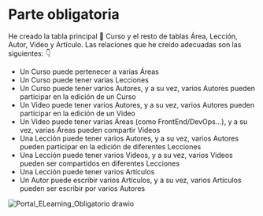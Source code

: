 # Parte obligatoria
He creado la tabla principal :scroll: Curso y el resto de tablas Área, Lección, Autor, Video y Artículo. Las relaciones que he creído adecuadas son las siguientes: :point_down:
* Un Curso puede pertenecer a varias Áreas
* Un Curso puede tener varias Lecciones
* Un Curso puede tener varios Autores, y a su vez, varios Autores pueden participar en la edición de un Curso
* Un Video puede tener varios Autores, y a su vez, varios Autores pueden participar en la edición de un Video
* Un Video puede tener varias Áreas (como FrontEnd/DevOps...), y a su vez, varias Áreas pueden compartir Videos
* Una Lección puede tener varios Autores, y a su vez, varios Autores pueden participar en la edición de diferentes Lecciones
* Una Lección puede tener varios Videos, y a su vez, varios Videos pueden ser compartidos en diferentes Lecciones
* Una Lección puede tener varios Artículos
* Un Autor puede escribir varios Artículos, y a su vez, varios Artículos pueden ser escribir por varios Autores

![Portal_ELearning_Obligatorio drawio](https://github.com/Gkmaik/Lemoncode-backend-net/assets/164330643/900971ad-4db9-4e4c-b45c-a602cbc3b241)
